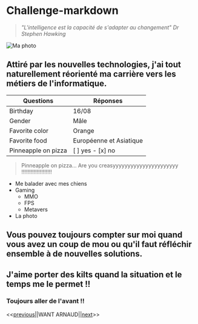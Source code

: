 # Challenge-markdown
> *"L'intelligence est la capacité de s'adapter au changement" Dr Stephen Hawking*

![Ma photo](https://media-exp1.licdn.com/dms/image/C4E35AQHTJo_hp5tZtg/profile-framedphoto-shrink_200_200/0/1609758664093?e=1610193600&v=beta&t=VUJreky2wug0BpjTBuz2Zl565IbX20DgP2rGvQ8AZnA)

## Attiré par les nouvelles technologies, j'ai tout naturellement réorienté ma carrière vers les métiers de l'informatique. 

Questions | Réponses
------------ | -------------
Birthday | 16/08
Gender | Mâle
Favorite color | Orange
Favorite food | Européenne et Asiatique
| Pinneapple on pizza | [ ] yes - [x] no | 
> Pinneapple on pizza... Are you creasyyyyyyyyyyyyyyyyyyyyyy !!!!!!!!!!!!!!!!!!!!

* Me balader avec mes chiens
* Gaming
  * MMO
  * FPS
  * Metavers
* La photo

## Vous pouvez toujours compter sur moi quand vous avez un coup de mou ou qu'il faut réfléchir ensemble à de nouvelles solutions. 

## J'aime porter des kilts quand la situation et le temps me le permet !!

### Toujours aller de l'avant !!

<<[previous](https://laura-vln.github.io/challenge-markdown/)||WANT ARNAUD||[next](https://github.com/Michael-Zerghe/challenge-markdown/blob/main/Challenge.md)>>
